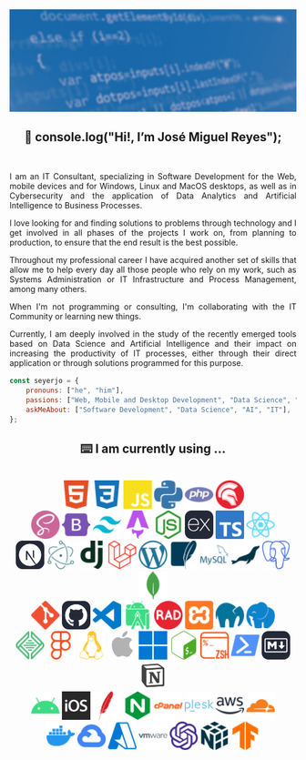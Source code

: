 <img src="./assets/github-profile-banner.jpg" />

<h2 align="center">
    👋 console.log("Hi!, I’m José Miguel Reyes");
</h2>

<br/>

<p align="justify">
I am an IT Consultant, specializing in Software Development for the Web, mobile devices and for Windows, Linux and MacOS desktops, as well as in Cybersecurity and the application of Data Analytics and Artificial Intelligence to Business Processes.
</p>

<p align="justify">
I love looking for and finding solutions to problems through technology and I get involved in all phases of the projects I work on, from planning to production, to ensure that the end result is the best possible.
</p>

<p align="justify">
Throughout my professional career I have acquired another set of skills that allow me to help every day all those people who rely on my work, such as Systems Administration or IT Infrastructure and Process Management, among many others.
</p>

<p align="justify">
When I'm not programming or consulting, I'm collaborating with the IT Community or learning new things.
</p>

<p align="justify">
Currently, I am deeply involved in the study of the recently emerged tools based on Data Science and Artificial Intelligence and their impact on increasing the productivity of IT processes, either through their direct application or through solutions programmed for this purpose.
</p>

```javascript
const seyerjo = {
    pronouns: ["he", "him"],
    passions: ["Web, Mobile and Desktop Development", "Data Science", "AI"],
    askMeAbout: ["Software Development", "Data Science", "AI", "IT"],
};
```
<h2 align="center">
    ⌨️ I am currently using ...
</h2>

<br/>

<div align="center">
    <img src="./assets/html5.svg" alt="HTML" height="50px" title="HTML" />
    <img src="./assets/css3.svg" alt="CSS" height="50px" title="CSS" />
    <img src="./assets/javascript.svg" alt="JavaScript" height="50px" title="JavaScript" />
    <img src="./assets/python.svg" alt="Python" height="50px" title="Python" />
    <img src="./assets/php.svg" alt="PHP" height="50px" title="PHP" />
    <img src="./assets/delphi.svg" alt="Object Pascal (Delphi)" height="50px" title="Object Pascal (Delphi)" />
</div>

<div align="center">
    <img src="./assets/sass.svg" alt="Sass" height="50px" title="Sass" />
    <img src="./assets/bootstrap.svg" alt="Bootstrap" height="50px" title="Bootstrap" />
    <img src="./assets/tailwindcss.svg" alt="Tailwind CSS" height="50px" title="Tailwind CSS" />
    <img src="./assets/astro.svg" alt="Astro" height="50px" title="Astro" />
    <img src="./assets/nodedotjs.svg" alt="Node.JS" height="50px" title="Node.JS" />
    <img src="./assets/express.svg" alt="Express.JS" height="50px" title="Express.JS" />
    <img src="./assets/typescript.svg" alt="TypeScript" height="50px" title="TypeScript" />
    <img src="./assets/react.svg" alt="React.JS & React Native" height="50px" title="React.JS & React Native" />
</div>

<div align="center">
    <img src="./assets/nextdotjs.svg" alt="Next.JS" height="50px" title="Next.JS" />
    <img src="./assets/electron.svg" alt="Electron" height="50px" title="Electron" />
    <img src="./assets/django.svg" alt="Django" height="50px" title="Django" />
    <img src="./assets/laravel.svg" alt="Laravel" height="50px" title="Laravel" />
    <img src="./assets/wordpress.svg" alt="WordPress Core" height="50px" title="WordPress Core" />
    <img src="./assets/sqlite.svg" alt="SQLite" height="50px" title="SQLite" />
    <img src="./assets/mysql.svg" alt="MySQL" height="50px" title="MySQL" />
    <img src="./assets/mariadb.svg" alt="MariaDB" height="50px" title="MariaDB" />
    <img src="./assets/postgresql.svg" alt="PostgreSQL" height="50px" title="PostgreSQL" />
    <img src="./assets/mongodb.svg" alt="MongoDB" height="50px" title="MongoDB" />
</div>

<div align="center">
    <img src="./assets/git.svg" alt="Git" height="50px" title="Git" />
    <img src="./assets/github.svg" alt="GitHub" height="50px" title="GitHub" />
    <img src="./assets/visualstudiocode.svg" alt="Visual Studio Code" height="50px" title="Visual Studio Code" />
    <img src="./assets/androidstudio.svg" alt="Android Studio" height="50px" title="Android Studio" />
    <img src="./assets/radstudio.svg" alt="RAD Studio" height="50px" title="RAD Studio" />
    <img src="./assets/xampp.svg" alt="XAMPP" height="50px" title="XAMPP" />
    <img src="./assets/mamp.svg" alt="MAMP" height="50px" title="MAMP" />
    <img src="./assets/laragon.svg" alt="Laragon" height="50px" title="Laragon" />
</div>

<div align="center">
    <img src="./assets/local.svg" alt="Local by Flywheel" height="50px" title="Local by Flywheel" />
    <img src="./assets/figma.svg" alt="Figma" height="50px" title="Figma" />
    <img src="./assets/linux.svg" alt="Linux" height="50px" title="Linux" />
    <img src="./assets/macos.png" alt="MacOS" height="50px" title="MacOS" />
    <img src="./assets/windows.svg" alt="Windows" height="50px" title="Windows" />
    <img src="./assets/gnubash.svg" alt="GNU Bash" height="50px" title="GNU Bash" />
    <img src="./assets/zsh.svg" alt="Z-Shell" height="50px" title="Z-Shell" />
    <img src="./assets/powershell.svg" alt="Powershell" height="50px" title="Powershell" />
    <img src="./assets/markdown.svg" alt="Markdown" height="50px" title="Markdown" />
    <img src="./assets/notion.png" alt="Notion" height="50px" title="Notion" />
</div>

<div align="center">
    <img src="./assets/android.svg" alt="Android" height="50px" title="Android" />
    <img src="./assets/ios.svg" alt="iOS" height="50px" title="iOS" />
    <img src="./assets/apache.svg" alt="Apache Server" height="50px" title="Apache Server" />
    <img src="./assets/nginx.svg" alt="Nginx Server" height="50px" title="Nginx Server" />
    <img src="./assets/cpanel.svg" alt="cPanel" height="50px" title="cPanel" />
    <img src="./assets/plesk.svg" alt="Plesk" height="50px" title="Plesk" />
    <img src="./assets/amazonaws.svg" alt="Amazon Web Services" height="50px" title="Amazon Web Services" />
    <img src="./assets/cloudflare.svg" alt="Cloudflare" height="50px" title="Cloudflare" />
</div>

<div align="center">
    <img src="./assets/docker.svg" alt="Docker" height="50px" title="Docker" /> 
    <img src="./assets/googlecloud.svg" alt="Google Cloud" height="50px" title="Google Cloud" />
    <img src="./assets/microsoftazure.svg" alt="Microsoft Azure" height="50px" title="Microsoft Azure" />
    <img src="./assets/vmware.svg" alt="VMware Infrastructure" height="50px" title="VMware Infrastructure" />
    <img src="./assets/openai.svg" alt="Open AI" height="50px" title="Open AI" />
    <img src="./assets/numpy.svg" alt="NumPy" height="50px" title="NumPy" />
    <img src="./assets/tensorflow.svg" alt="Tensorflow" height="50px" title="Tensorflow" />
</div>